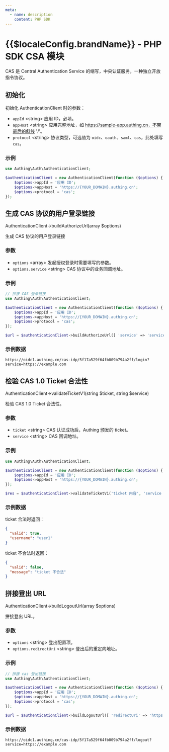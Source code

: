 ```yaml
---
meta:
  - name: description
    content: PHP SDK
---
```


<LastUpdated/>

# {{$localeConfig.brandName}} - PHP SDK CSA 模块

CAS 是 Central Authentication Service 的缩写，中央认证服务，一种独立开放指令协议。

## 初始化

初始化 AuthenticationClient 时的参数：

- `appId` \<string\> 应用 ID，必填。
- `appHost` \<string\> 应用完整地址，如 https://sample-app.authing.cn，不带最后的斜线 '/'。
- `protocol` \<string\> 协议类型，可选值为 `oidc`、`oauth`、`saml`、`cas`，此处填写 `cas`。

### 示例

```php
use Authing\Auth\AuthenticationClient;

$authenticationClient = new AuthenticationClient(function ($options) {
    $options->appId = '应用 ID';
    $options->appHost = 'https://{YOUR_DOMAIN}.authing.cn';
    $options->protocol = 'cas';
});

```

## 生成 CAS 协议的用户登录链接

AuthenticationClient->buildAuthorizeUrl(array $options)

生成 CAS 协议的用户登录链接

### 参数

- `options` \<array\> 发起授权登录时需要填写的参数。
- `options.service` \<string\> CAS 协议中的业务回调地址。

### 示例

```php
// 拼接 CAS 登录链接
use Authing\Auth\AuthenticationClient;

$authenticationClient = new AuthenticationClient(function ($options) {
    $options->appId = '应用 ID';
    $options->appHost = 'https://{YOUR_DOMAIN}.authing.cn';
    $options->protocol = 'cas';
});

$url = $authenticationClient->buildAuthorizeUrl([ 'service' => 'service 地址' ]);
```

### 示例数据

```http
https://oidc1.authing.cn/cas-idp/5f17a529f64fb009b794a2ff/login?service=https://example.com
```

## 检验 CAS 1.0 Ticket 合法性

AuthenticationClient->validateTicketV1(string $ticket, string $service)

检验 CAS 1.0 Ticket 合法性。

### 参数

- `ticket` \<string\> CAS 认证成功后，Authing 颁发的 ticket。
- `service` \<string\> CAS 回调地址。

### 示例

```php
use Authing\Auth\AuthenticationClient;

$authenticationClient = new AuthenticationClient(function ($options) {
    $options->appId = '应用 ID';
    $options->appHost = 'https://{YOUR_DOMAIN}.authing.cn';
});

$res = $authenticationClient->validateTicketV1('ticket 内容', 'service 地址');
```

### 示例数据

ticket 合法时返回：

```json
{
  "valid": true,
  "username": "user1"
}
```

ticket 不合法时返回：

```json
{
  "valid": false,
  "message": "ticket 不合法"
}
```

## 拼接登出 URL

AuthenticationClient->buildLogoutUrl(array $options)

拼接登出 URL。

### 参数

- `options` \<string\> 登出配置项。
- `options.redirectUri` \<string\> 登出后的重定向地址。

### 示例

```php
// 拼接 cas 登出链接
use Authing\Auth\AuthenticationClient;

$authenticationClient = new AuthenticationClient(function ($options) {
    $options->appId = '应用 ID';
    $options->appHost = 'https://{YOUR_DOMAIN}.authing.cn';
    $options->protocol = 'cas';
});

$url = $authenticationClient->buildLogoutUrl([ 'redirectUri' => 'https://authing.cn' ]);
```

### 示例数据

```http
https://oidc1.authing.cn/cas-idp/5f17a529f64fb009b794a2ff/logout?service=https://example.com
```
